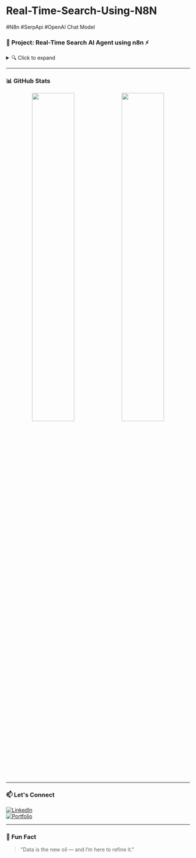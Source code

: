 # Real-Time-Search-Using-N8N
#N8n  #SerpApi  #OpenAI Chat Model

### 💼 Project: Real-Time Search AI Agent using n8n ⚡

<details>
<summary>🔍 Click to expand</summary>

#### 📌 Description:
This project utilizes `n8n`, an automation and integration tool, to create a **Real-Time AI Chat Agent** capable of processing chat queries and fetching dynamic search results using tools like `SerpAPI`, `OpenAI`, and a `Calculator`.

#### 🧠 Components:
- **Trigger**: Listens for incoming chat messages.
- **AI Agent**: Core unit that processes the message and determines which tool(s) to use.
- **OpenAI Chat Model**: Handles language understanding and response generation.
- **Simple Memory**: Stores and recalls past interactions.
- **SerpAPI**: Performs live Google searches for user queries.
- **Calculator**: Executes arithmetic operations if needed.

#### 🔄 Workflow Overview:
1. **Input**: A user sends a message.
2. **AI Agent**: Analyzes the input using the OpenAI model.
3. **Tool Routing**: Based on the message type:
   - Memory is accessed for context.
   - SerpAPI is triggered for search queries.
   - Calculator performs computations.
4. **Response**: A consolidated reply is sent back to the user.

#### 🛠 Tools Used:
- `n8n`
- `OpenAI API`
- `SerpAPI`
- `JavaScript Function Nodes`
- `Chatbot Integrations`

</details>

---

### 📊 GitHub Stats

<p align="center">
  <img src="https://github-readme-stats.vercel.app/api?username=raviavaiya&show_icons=true&theme=radical" width="48%">
  <img src="https://github-readme-streak-stats.herokuapp.com/?user=raviavaiya&theme=radical" width="48%">
</p>

---

### 📫 Let's Connect

[![LinkedIn](https://img.shields.io/badge/LinkedIn-blue?style=for-the-badge&logo=linkedin)](https://linkedin.com/in/raviavaiya)  
[![Portfolio](https://img.shields.io/badge/MyPortfolio-Website-green?style=for-the-badge)](https://raviavaiya-portfolio.vercel.app/)

---

### 🎯 Fun Fact

> "Data is the new oil — and I’m here to refine it."
